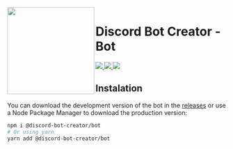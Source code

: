 <img src="https://discord-bot-creator.github.io/logo.png" width="200px" height="200px" align="left">

# Discord Bot Creator - Bot

<a href="https://github.com/discord-bot-creator/bot/releases">
  <img src="https://img.shields.io/github/v/release/discord-bot-creator/bot?style=for-the-badge">
</a>
<a href="https://prettier.io">
  <img src="https://img.shields.io/badge/code_style-prettier-ff69b4.svg?style=for-the-badge">
</a>
<a href="./LICENSE">
  <img src="https://img.shields.io/github/license/cappp/dbm-firebase?style=for-the-badge">
</a>

<br>

## Instalation

You can download the development version of the bot in the [releases](https://github.com/discord-bot-creator/bot/releases) or use a Node Package Manager to download the production version:

```bash
npm i @discord-bot-creator/bot
# Or using yarn
yarn add @discord-bot-creator/bot
```

